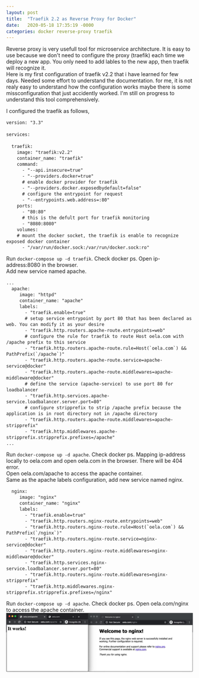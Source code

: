 ```yaml
---
layout: post
title:  "Traefik 2.2 as Reverse Proxy for Docker"
date:   2020-05-18 17:35:19 -0000
categories: docker reverse-proxy traefik
---
```

Reverse proxy is very usefull tool for microservice architecture. It is easy to use because we don't need to configure the proxy (traefik) each time we deploy a new app. You only need to add lables to the new app, then traefik will recognize it.  
Here is my first configuration of traefik v2.2 that i have learned for few days. Needed some effort to understand the documentation. for me, it is not realy easy to understand how the configuration works maybe there is some missconfiguration that just accidently worked. I'm still on progress to understand this tool comprehensively.  

I configured the traefik as follows,  
```
version: "3.3"

services:

  traefik:
    image: "traefik:v2.2"
    container_name: "traefik"
    command:
      - "--api.insecure=true"
      - "--providers.docker=true"
      # enable docker provider for traefik
      - "--providers.docker.exposedbydefault=false"
      # configure the entrypoint for request
      - "--entrypoints.web.address=:80"
    ports:
      - "80:80"
      # this is the defult port for traefik monitoring
      - "8080:8080"
    volumes:
    # mount the docker socket, the traefik is enable to recognize exposed docker container
      - "/var/run/docker.sock:/var/run/docker.sock:ro"
```
Run `docker-compose up -d traefik`. Check docker ps. Open ip-address:8080 in the browser.  
Add new service named apache.  
```
...
  apache:
     image: "httpd"
     container_name: "apache"
     labels:
       - "traefik.enable=true"
       # setup service entrypoint by port 80 that has been declared as web. You can modify it as your desire
       - "traefik.http.routers.apache-route.entrypoints=web"
       # configure the rule for traefik to route Host oela.com with /apache prefix to this service
       - "traefik.http.routers.apache-route.rule=Host(`oela.com`) && PathPrefix(`/apache`)"
       - "traefik.http.routers.apache-route.service=apache-service@docker"
       - "traefik.http.routers.apache-route.middlewares=apache-middleware@docker"
       # define the service (apache-service) to use port 80 for loadbalancer
       - "traefik.http.services.apache-service.loadbalancer.server.port=80"
       # configure stripprefix to strip /apache prefix because the application is in root directory not in /apache directory 
       - "traefik.http.routers.apache-route.middlewares=apache-stripprefix"
       - "traefik.http.middlewares.apache-stripprefix.stripprefix.prefixes=/apache"
...
```
Run `docker-compose up -d apache`. Check docker ps. Mapping ip-address locally to oela.com and open oela.com in the browser. There will be 404 error.  
Open oela.com/apache to access the apache container.  
Same as the apache labels configuration, add new service named nginx.  
```
  nginx:
     image: "nginx"
     container_name: "nginx"
     labels:
       - "traefik.enable=true"
       - "traefik.http.routers.nginx-route.entrypoints=web"
       - "traefik.http.routers.nginx-route.rule=Host(`oela.com`) && PathPrefix(`/nginx`)"
       - "traefik.http.routers.nginx-route.service=nginx-service@docker"
       - "traefik.http.routers.nginx-route.middlewares=nginx-middleware@docker"
       - "traefik.http.services.nginx-service.loadbalancer.server.port=80"
       - "traefik.http.routers.nginx-route.middlewares=nginx-stripprefix"
       - "traefik.http.middlewares.nginx-stripprefix.stripprefix.prefixes=/nginx"
```
Run `docker-compose up -d apache`. Check docker ps. Open oela.com/nginx to access the apache container.  
<img src="/images/webserver_container.png" alt="webserver containers" class="img-responsive"/>






